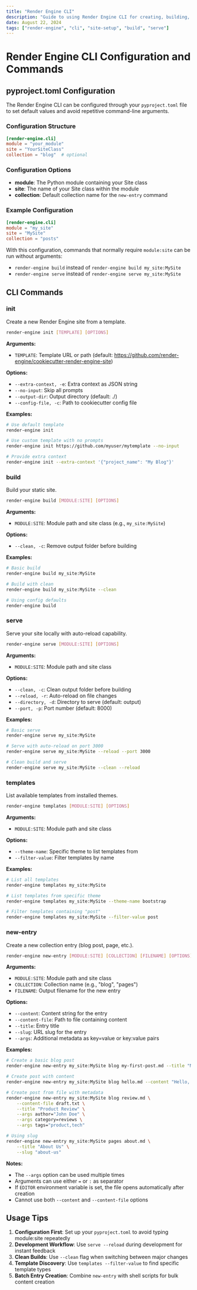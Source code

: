 ```yaml
---
title: "Render Engine CLI"
description: "Guide to using Render Engine CLI for creating, building, and serving your site."
date: August 22, 2024
tags: ["render-engine", "cli", "site-setup", "build", "serve"]
---
```


# Render Engine CLI Configuration and Commands

## pyproject.toml Configuration

The Render Engine CLI can be configured through your `pyproject.toml` file to set default values and avoid repetitive command-line arguments.

### Configuration Structure

```toml
[render-engine.cli]
module = "your_module"
site = "YourSiteClass"
collection = "blog"  # optional
```

### Configuration Options

- **module**: The Python module containing your Site class
- **site**: The name of your Site class within the module
- **collection**: Default collection name for the `new-entry` command

### Example Configuration

```toml
[render-engine.cli]
module = "my_site"
site = "MySite"
collection = "posts"
```

With this configuration, commands that normally require `module:site` can be run without arguments:

- `render-engine build` instead of `render-engine build my_site:MySite`
- `render-engine serve` instead of `render-engine serve my_site:MySite`

## CLI Commands

### init

Create a new Render Engine site from a template.

```bash
render-engine init [TEMPLATE] [OPTIONS]
```

**Arguments:**

- `TEMPLATE`: Template URL or path (default: <https://github.com/render-engine/cookiecutter-render-engine-site>)

**Options:**

- `--extra-context, -e`: Extra context as JSON string
- `--no-input`: Skip all prompts
- `--output-dir`: Output directory (default: ./)
- `--config-file, -c`: Path to cookiecutter config file

**Examples:**

```bash
# Use default template
render-engine init

# Use custom template with no prompts
render-engine init https://github.com/myuser/mytemplate --no-input

# Provide extra context
render-engine init --extra-context '{"project_name": "My Blog"}'
```

### build

Build your static site.

```bash
render-engine build [MODULE:SITE] [OPTIONS]
```

**Arguments:**

- `MODULE:SITE`: Module path and site class (e.g., `my_site:MySite`)

**Options:**

- `--clean, -c`: Remove output folder before building

**Examples:**

```bash
# Basic build
render-engine build my_site:MySite

# Build with clean
render-engine build my_site:MySite --clean

# Using config defaults
render-engine build
```

### serve

Serve your site locally with auto-reload capability.

```bash
render-engine serve [MODULE:SITE] [OPTIONS]
```

**Arguments:**

- `MODULE:SITE`: Module path and site class

**Options:**

- `--clean, -c`: Clean output folder before building
- `--reload, -r`: Auto-reload on file changes
- `--directory, -d`: Directory to serve (default: output)
- `--port, -p`: Port number (default: 8000)

**Examples:**

```bash
# Basic serve
render-engine serve my_site:MySite

# Serve with auto-reload on port 3000
render-engine serve my_site:MySite --reload --port 3000

# Clean build and serve
render-engine serve my_site:MySite --clean --reload
```

### templates

List available templates from installed themes.

```bash
render-engine templates [MODULE:SITE] [OPTIONS]
```

**Arguments:**

- `MODULE:SITE`: Module path and site class

**Options:**

- `--theme-name`: Specific theme to list templates from
- `--filter-value`: Filter templates by name

**Examples:**

```bash
# List all templates
render-engine templates my_site:MySite

# List templates from specific theme
render-engine templates my_site:MySite --theme-name bootstrap

# Filter templates containing "post"
render-engine templates my_site:MySite --filter-value post
```

### new-entry

Create a new collection entry (blog post, page, etc.).

```bash
render-engine new-entry [MODULE:SITE] [COLLECTION] [FILENAME] [OPTIONS]
```

**Arguments:**

- `MODULE:SITE`: Module path and site class
- `COLLECTION`: Collection name (e.g., "blog", "pages")
- `FILENAME`: Output filename for the new entry

**Options:**

- `--content`: Content string for the entry
- `--content-file`: Path to file containing content
- `--title`: Entry title
- `--slug`: URL slug for the entry
- `--args`: Additional metadata as key=value or key:value pairs

**Examples:**

```bash
# Create a basic blog post
render-engine new-entry my_site:MySite blog my-first-post.md --title "My First Post"

# Create post with content
render-engine new-entry my_site:MySite blog hello.md --content "Hello, world!" --title "Hello"

# Create post from file with metadata
render-engine new-entry my_site:MySite blog review.md \
    --content-file draft.txt \
    --title "Product Review" \
    --args author="John Doe" \
    --args category=reviews \
    --args tags="product,tech"

# Using slug
render-engine new-entry my_site:MySite pages about.md \
    --title "About Us" \
    --slug "about-us"
```

**Notes:**

- The `--args` option can be used multiple times
- Arguments can use either `=` or `:` as separator
- If `EDITOR` environment variable is set, the file opens automatically after creation
- Cannot use both `--content` and `--content-file` options

## Usage Tips

1. **Configuration First**: Set up your `pyproject.toml` to avoid typing module:site repeatedly
2. **Development Workflow**: Use `serve --reload` during development for instant feedback
3. **Clean Builds**: Use `--clean` flag when switching between major changes
4. **Template Discovery**: Use `templates --filter-value` to find specific template types
5. **Batch Entry Creation**: Combine `new-entry` with shell scripts for bulk content creation
